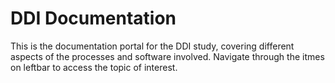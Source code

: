 # DDI Documentation

This is the documentation portal for the DDI study, covering different aspects of the processes and software involved. Navigate through the itmes on leftbar to access the topic of interest. 
 

